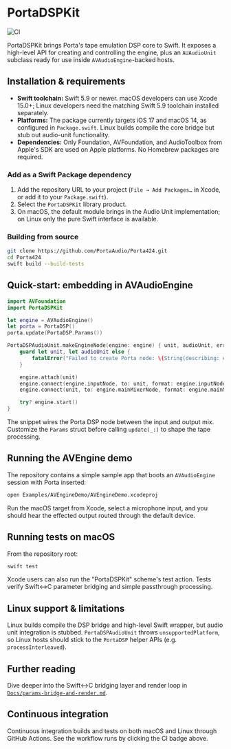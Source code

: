 # PortaDSPKit

![CI](https://github.com/PortaAudio/Porta424/actions/workflows/ci.yml/badge.svg)

PortaDSPKit brings Porta's tape emulation DSP core to Swift. It exposes a high-level API for creating and controlling the engine, plus an `AUAudioUnit` subclass ready for use inside `AVAudioEngine`-backed hosts.

## Installation & requirements

- **Swift toolchain:** Swift 5.9 or newer. macOS developers can use Xcode 15.0+; Linux developers need the matching Swift 5.9 toolchain installed separately.
- **Platforms:** The package currently targets iOS 17 and macOS 14, as configured in `Package.swift`. Linux builds compile the core bridge but stub out audio-unit functionality.
- **Dependencies:** Only Foundation, AVFoundation, and AudioToolbox from Apple's SDK are used on Apple platforms. No Homebrew packages are required.

### Add as a Swift Package dependency

1. Add the repository URL to your project (`File → Add Packages…` in Xcode, or add it to your `Package.swift`).
2. Select the `PortaDSPKit` library product.
3. On macOS, the default module brings in the Audio Unit implementation; on Linux only the pure Swift interface is available.

### Building from source

```bash
git clone https://github.com/PortaAudio/Porta424.git
cd Porta424
swift build --build-tests
```

## Quick-start: embedding in AVAudioEngine

```swift
import AVFoundation
import PortaDSPKit

let engine = AVAudioEngine()
let porta = PortaDSP()
porta.update(PortaDSP.Params())

PortaDSPAudioUnit.makeEngineNode(engine: engine) { unit, audioUnit, error in
    guard let unit, let audioUnit else {
        fatalError("Failed to create Porta node: \(String(describing: error))")
    }

    engine.attach(unit)
    engine.connect(engine.inputNode, to: unit, format: engine.inputNode.inputFormat(forBus: 0))
    engine.connect(unit, to: engine.mainMixerNode, format: engine.mainMixerNode.outputFormat(forBus: 0))

    try? engine.start()
}
```

The snippet wires the Porta DSP node between the input and output mix. Customize the `Params` struct before calling `update(_:)` to shape the tape processing.

## Running the AVEngine demo

The repository contains a simple sample app that boots an `AVAudioEngine` session with Porta inserted:

```bash
open Examples/AVEngineDemo/AVEngineDemo.xcodeproj
```

Run the macOS target from Xcode, select a microphone input, and you should hear the effected output routed through the default device.

## Running tests on macOS

From the repository root:

```bash
swift test
```

Xcode users can also run the "PortaDSPKit" scheme's test action. Tests verify Swift↔︎C parameter bridging and simple passthrough processing.

## Linux support & limitations

Linux builds compile the DSP bridge and high-level Swift wrapper, but audio unit integration is stubbed. `PortaDSPAudioUnit` throws `unsupportedPlatform`, so Linux hosts should stick to the `PortaDSP` helper APIs (e.g. `processInterleaved`).

## Further reading

Dive deeper into the Swift↔︎C bridging layer and render loop in [`Docs/params-bridge-and-render.md`](Docs/params-bridge-and-render.md).

## Continuous integration

Continuous integration builds and tests on both macOS and Linux through GitHub Actions. See the workflow runs by clicking the CI badge above.
